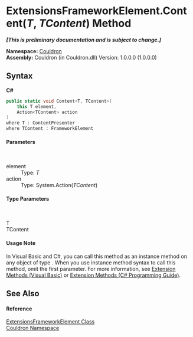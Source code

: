 # ExtensionsFrameworkElement.Content(*T*, *TContent*) Method 
 _**\[This is preliminary documentation and is subject to change.\]**_

**Namespace:**&nbsp;<a href="N_Couldron">Couldron</a><br />**Assembly:**&nbsp;Couldron (in Couldron.dll) Version: 1.0.0.0 (1.0.0.0)

## Syntax

**C#**<br />
``` C#
public static void Content<T, TContent>(
	this T element,
	Action<TContent> action
)
where T : ContentPresenter
where TContent : FrameworkElement

```


#### Parameters
&nbsp;<dl><dt>element</dt><dd>Type: *T*<br /></dd><dt>action</dt><dd>Type: System.Action(*TContent*)<br /></dd></dl>

#### Type Parameters
&nbsp;<dl><dt>T</dt><dd /><dt>TContent</dt><dd /></dl>

#### Usage Note
In Visual Basic and C#, you can call this method as an instance method on any object of type . When you use instance method syntax to call this method, omit the first parameter. For more information, see <a href="http://msdn.microsoft.com/en-us/library/bb384936.aspx">Extension Methods (Visual Basic)</a> or <a href="http://msdn.microsoft.com/en-us/library/bb383977.aspx">Extension Methods (C# Programming Guide)</a>.

## See Also


#### Reference
<a href="T_Couldron_ExtensionsFrameworkElement">ExtensionsFrameworkElement Class</a><br /><a href="N_Couldron">Couldron Namespace</a><br />
